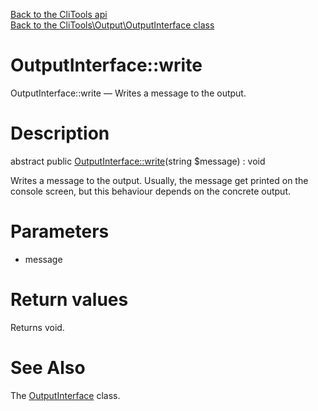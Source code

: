 [Back to the CliTools api](https://github.com/lingtalfi/CliTools/blob/master/doc/api/CliTools.md)<br>
[Back to the CliTools\Output\OutputInterface class](https://github.com/lingtalfi/CliTools/blob/master/doc/api/CliTools/Output/OutputInterface.md)


OutputInterface::write
================



OutputInterface::write — Writes a message to the output.




Description
================


abstract public [OutputInterface::write](https://github.com/lingtalfi/CliTools/blob/master/doc/api/CliTools/Output/OutputInterface/write.md)(string $message) : void




Writes a message to the output.
Usually, the message get printed on the console screen, but
this behaviour depends on the concrete output.




Parameters
================


- message

    


Return values
================

Returns void.







See Also
================

The [OutputInterface](https://github.com/lingtalfi/CliTools/blob/master/doc/api/CliTools/Output/OutputInterface.md) class.
